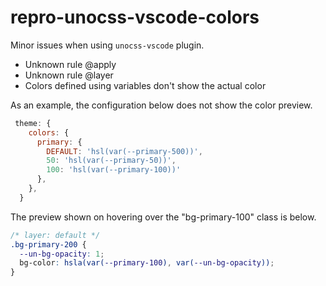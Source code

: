 # repro-unocss-vscode-colors

Minor issues when using `unocss-vscode` plugin.

- Unknown rule @apply
- Unknown rule @layer
- Colors defined using variables don't show the actual color

As an example, the configuration below does not show the color preview.

```js
 theme: {
    colors: {
      primary: {
        DEFAULT: 'hsl(var(--primary-500))',
        50: 'hsl(var(--primary-50))',
        100: 'hsl(var(--primary-100))'
      },
    },
  }
```

The preview shown on hovering over the "bg-primary-100" class is below.

```css
/* layer: default */
.bg-primary-200 {
  --un-bg-opacity: 1;
  bg-color: hsla(var(--primary-100), var(--un-bg-opacity));
}
```
